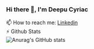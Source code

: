 ### Hi there 👋, I'm Deepu Cyriac

<!--
**deepu-cyriac/deepu-cyriac** is a ✨ _special_ ✨ repository because its `README.md` (this file) appears on your GitHub profile.

Here are some ideas to get you started:

- 🔭 I’m currently working on ...
- 🌱 I’m currently learning ...
- 👯 I’m looking to collaborate on ...
- 🤔 I’m looking for help with ...
- 💬 Ask me about ...
- 📫 How to reach me: ...
- 😄 Pronouns: ...
- ⚡ Fun fact: ...
-->
📫 How to reach me: <a href="https://www.linkedin.com/in/deepu-cyriac-380573160">Linkedin</a><br>
 ⚡ Github Stats<br>
 ![Anurag's GitHub stats](https://github-readme-stats.vercel.app/api?username=deepu-cyriac&count_private=true)
